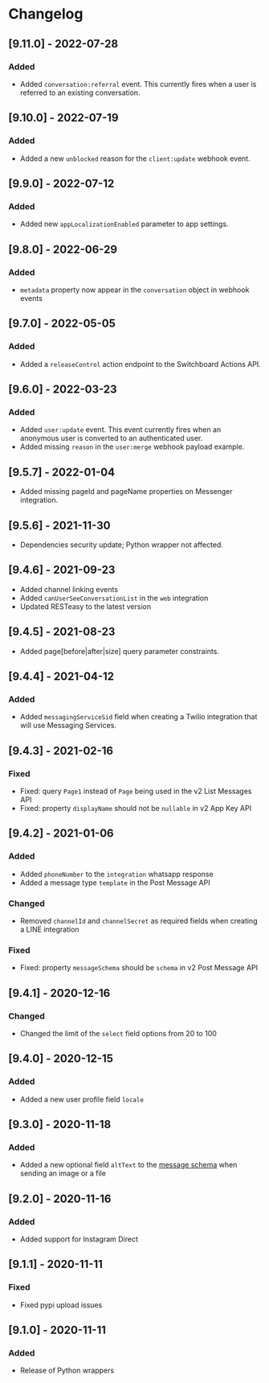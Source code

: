 # Changelog

## [9.11.0] - 2022-07-28

### Added

-   Added `conversation:referral` event.
    This currently fires when a user is referred to an existing conversation.

## [9.10.0] - 2022-07-19

### Added

-   Added a new `unblocked` reason for the `client:update` webhook event.

## [9.9.0] - 2022-07-12

### Added

-   Added new `appLocalizationEnabled` parameter to app settings.

## [9.8.0] - 2022-06-29

### Added

-   `metadata` property now appear in the `conversation` object in webhook events

## [9.7.0] - 2022-05-05

### Added

-   Added a `releaseControl` action endpoint to the Switchboard Actions API.

## [9.6.0] - 2022-03-23

### Added

-   Added `user:update` event. This event currently fires when an anonymous user is converted to an authenticated user.
-   Added missing `reason` in the `user:merge` webhook payload example.

## [9.5.7] - 2022-01-04

-   Added missing pageId and pageName properties on Messenger integration.

## [9.5.6] - 2021-11-30

-   Dependencies security update; Python wrapper not affected.

## [9.4.6] - 2021-09-23

-   Added channel linking events
-   Added `canUserSeeConversationList` in the `web` integration
-   Updated RESTeasy to the latest version

## [9.4.5] - 2021-08-23

-   Added page[before|after|size] query parameter constraints.

## [9.4.4] - 2021-04-12

### Added

-   Added `messagingServiceSid` field when creating a Twilio integration that will use Messaging Services.

## [9.4.3] - 2021-02-16

### Fixed

-   Fixed: query `Page1` instead of `Page` being used in the v2 List Messages API
-   Fixed: property `displayName` should not be `nullable` in v2 App Key API

## [9.4.2] - 2021-01-06

### Added

-   Added `phoneNumber` to the `integration` whatsapp response
-   Added a message type `template` in the Post Message API

### Changed

-   Removed `channelId` and `channelSecret` as required fields when creating a LINE integration

### Fixed

-   Fixed: property `messageSchema` should be `schema` in v2 Post Message API

## [9.4.1] - 2020-12-16

### Changed

-   Changed the limit of the `select` field options from 20 to 100

## [9.4.0] - 2020-12-15

### Added

-   Added a new user profile field `locale`

## [9.3.0] - 2020-11-18

### Added

-   Added a new optional field `altText` to the [message schema](https://docs.smooch.io/rest/#operation/postMessage) when sending an image or a file

## [9.2.0] - 2020-11-16

### Added

-   Added support for Instagram Direct

## [9.1.1] - 2020-11-11

### Fixed

-   Fixed pypi upload issues

## [9.1.0] - 2020-11-11

### Added

-   Release of Python wrappers
